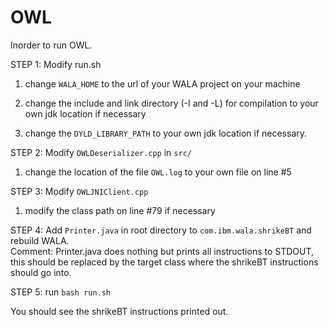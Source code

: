 # OWL

Inorder to run OWL.

STEP 1:  Modify run.sh

 1. change `WALA_HOME` to the url of your WALA project on your machine
  
 2. change the include and link directory (-I and -L) for compilation to your own jdk location if necessary
  
 3. change the `DYLD_LIBRARY_PATH` to your own jdk location if necessary.
  
  
 STEP 2: Modify `OWLDeserializer.cpp` in `src/`
 
  1. change the location of the file `OWL.log` to your own file on line #5
  
 
 STEP 3: Modify `OWLJNIClient.cpp`
 
  1. modify the class path on line #79 if necessary
  
  
 STEP 4: Add `Printer.java` in root directory to `com.ibm.wala.shrikeBT` and rebuild WALA.  
  Comment: Printer.java does nothing but prints all instructions to STDOUT, this should be replaced by the target class where the shrikeBT instructions should go into.
  
 STEP 5: run `bash run.sh`

You should see the shrikeBT instructions printed out. 
